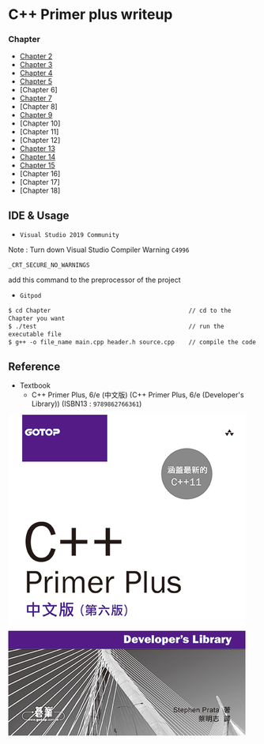 # C++ Primer plus writeup

### Chapter
* [Chapter 2](Chapter2/Chapter2.md)
* [Chapter 3](Chapter3/Chapter3.md)
* [Chapter 4](Chapter4/Chapter4.md)
* [Chapter 5](Chapter5/Chapter5.md)
* [Chapter 6]
* [Chapter 7](Chapter7/Chapter7.md)
* [Chapter 8]
* [Chapter 9](Chapter9/Chapter9.md)
* [Chapter 10]
* [Chapter 11]
* [Chapter 12]
* [Chapter 13](Chapter13/Chapter13.md)
* [Chapter 14](Chapter14/Chapter14.md)
* [Chapter 15](Chapter15/Chapter15.md)
* [Chapter 16]
* [Chapter 17]
* [Chapter 18]

## IDE & Usage
* `Visual Studio 2019 Community`

Note : Turn down Visual Studio Compiler Warning `C4996`
```
_CRT_SECURE_NO_WARNINGS
```
add this command to the preprocessor of the project

* `Gitpod`
```
$ cd Chapter                                       // cd to the Chapter you want
$ ./test                                           // run the executable file
$ g++ -o file_name main.cpp header.h source.cpp    // compile the code
```

## Reference
* Textbook
  - C++ Primer Plus, 6/e (中文版) (C++ Primer Plus, 6/e (Developer's Library)) (ISBN13 : `9789862766361`)

![C++ Primer Plus 6/e](https://github.com/Offliners/Cplusplus-Primer-plus-writeup/blob/main/CplusplusPrimerplus.jpg)
